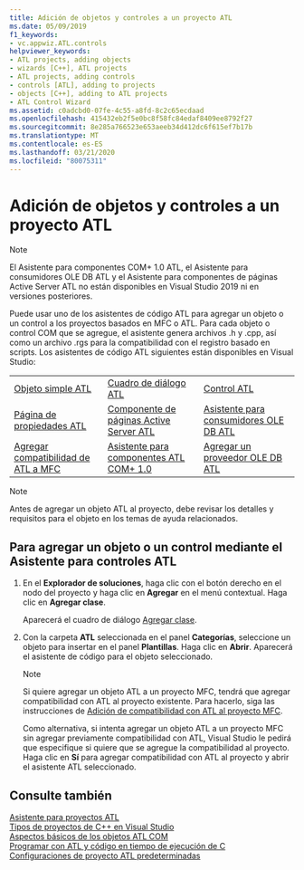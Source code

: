 ```yaml
---
title: Adición de objetos y controles a un proyecto ATL
ms.date: 05/09/2019
f1_keywords:
- vc.appwiz.ATL.controls
helpviewer_keywords:
- ATL projects, adding objects
- wizards [C++], ATL projects
- ATL projects, adding controls
- controls [ATL], adding to projects
- objects [C++], adding to ATL projects
- ATL Control Wizard
ms.assetid: c0adcbd0-07fe-4c55-a8fd-8c2c65ecdaad
ms.openlocfilehash: 415432eb2f5e0bc8f58fc84edaf8409ee8792f27
ms.sourcegitcommit: 8e285a766523e653aeeb34d412dc6f615ef7b17b
ms.translationtype: MT
ms.contentlocale: es-ES
ms.lasthandoff: 03/21/2020
ms.locfileid: "80075311"
---
```

# <a name="adding-objects-and-controls-to-an-atl-project"></a>Adición de objetos y controles a un proyecto ATL

> [!NOTE]
> El Asistente para componentes COM+ 1.0 ATL, el Asistente para consumidores OLE DB ATL y el Asistente para componentes de páginas Active Server ATL no están disponibles en Visual Studio 2019 ni en versiones posteriores.

Puede usar uno de los asistentes de código ATL para agregar un objeto o un control a los proyectos basados en MFC o ATL. Para cada objeto o control COM que se agregue, el asistente genera archivos .h y .cpp, así como un archivo .rgs para la compatibilidad con el registro basado en scripts. Los asistentes de código ATL siguientes están disponibles en Visual Studio:

||||
|-|-|-|
|[Objeto simple ATL](../../atl/reference/atl-simple-object-wizard.md)|[Cuadro de diálogo ATL](../../atl/reference/atl-dialog-wizard.md)|[Control ATL](../../atl/reference/atl-control-wizard.md)|
|[Página de propiedades ATL](../../atl/reference/atl-property-page-wizard.md)|[Componente de páginas Active Server ATL](../../atl/reference/atl-active-server-page-component-wizard.md)|[Asistente para consumidores OLE DB ATL](../../atl/reference/atl-ole-db-consumer-wizard.md)|
|[Agregar compatibilidad de ATL a MFC](../../mfc/reference/adding-atl-support-to-your-mfc-project.md)|[Asistente para componentes ATL COM+ 1.0](../../atl/reference/atl-com-plus-1-0-component-wizard.md)|[Agregar un proveedor OLE DB ATL](../../atl/reference/atl-ole-db-provider-wizard.md)|

> [!NOTE]
> Antes de agregar un objeto ATL al proyecto, debe revisar los detalles y requisitos para el objeto en los temas de ayuda relacionados.

## <a name="to-add-an-object-or-a-control-using-the-atl-control-wizard"></a>Para agregar un objeto o un control mediante el Asistente para controles ATL

1. En el **Explorador de soluciones**, haga clic con el botón derecho en el nodo del proyecto y haga clic en **Agregar** en el menú contextual. Haga clic en **Agregar clase**.

   Aparecerá el cuadro de diálogo [Agregar clase](../../ide/add-class-dialog-box.md).

1. Con la carpeta **ATL** seleccionada en el panel **Categorías**, seleccione un objeto para insertar en el panel **Plantillas**. Haga clic en **Abrir**. Aparecerá el asistente de código para el objeto seleccionado.

   > [!NOTE]
   > Si quiere agregar un objeto ATL a un proyecto MFC, tendrá que agregar compatibilidad con ATL al proyecto existente. Para hacerlo, siga las instrucciones de [Adición de compatibilidad con ATL al proyecto MFC](../../mfc/reference/adding-atl-support-to-your-mfc-project.md).

   Como alternativa, si intenta agregar un objeto ATL a un proyecto MFC sin agregar previamente compatibilidad con ATL, Visual Studio le pedirá que especifique si quiere que se agregue la compatibilidad al proyecto. Haga clic en **Sí** para agregar compatibilidad con ATL al proyecto y abrir el asistente ATL seleccionado.

## <a name="see-also"></a>Consulte también

[Asistente para proyectos ATL](../../atl/reference/atl-project-wizard.md)<br/>
[Tipos de proyectos de C++ en Visual Studio](../../build/reference/visual-cpp-project-types.md)<br/>
[Aspectos básicos de los objetos ATL COM](../../atl/fundamentals-of-atl-com-objects.md)<br/>
[Programar con ATL y código en tiempo de ejecución de C](../../atl/programming-with-atl-and-c-run-time-code.md)<br/>
[Configuraciones de proyecto ATL predeterminadas](../../atl/reference/default-atl-project-configurations.md)
